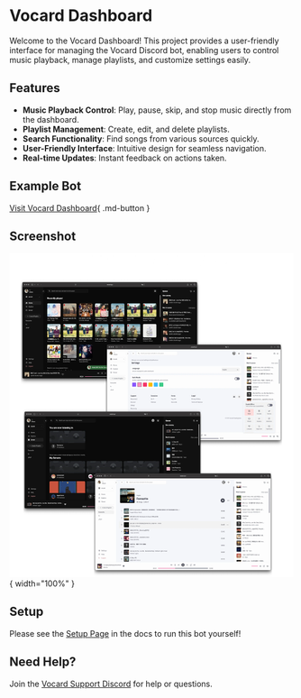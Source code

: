 # Vocard Dashboard

Welcome to the Vocard Dashboard! This project provides a user-friendly interface for managing the Vocard Discord bot, enabling users to control music playback, manage playlists, and customize settings easily.

## Features

- **Music Playback Control**: Play, pause, skip, and stop music directly from the dashboard.
- **Playlist Management**: Create, edit, and delete playlists.
- **Search Functionality**: Find songs from various sources quickly.
- **User-Friendly Interface**: Intuitive design for seamless navigation.
- **Real-time Updates**: Instant feedback on actions taken.

## Example Bot
[Visit Vocard Dashboard](https://vocard.xyz/login){ .md-button }

## Screenshot
![Image title](../assets/dashboard-features.webp){ width="100%" }

## Setup
Please see the [Setup Page](setup) in the docs to run this bot yourself!

## Need Help?
Join the [Vocard Support Discord](https://discord.gg/wRCgB7vBQv) for help or questions.